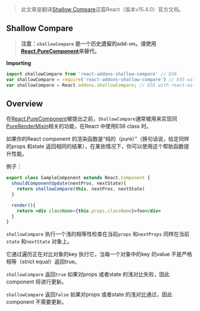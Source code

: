> 此文章是翻译[Shallow Compare](https://facebook.github.io/react/docs/shallow-compare.html)这篇React（版本v15.4.0）官方文档。

## Shallow Compare

>**注意：`shallowCompare` 是一个历史遗留的add-on。请使用[React.PureComponent](https://facebook.github.io/react/docs/react-api.html#react.purecomponent)来替代。**

**Importing**

```jsx
import shallowCompare from 'react-addons-shallow-compare' // ES6
var shallowCompare = require('react-addons-shallow-compare') // ES5 with npm
var shallowCompare = React.addons.shallowCompare; // ES5 with react-with-addon.js
```

## Overview

在[React.PureComponent](https://facebook.github.io/react/docs/react-api.html#react.purecomponent)被提出之前，`ShallowCompare`通常被用来实现同[PureRenderMixin](https://facebook.github.io/react/docs/pure-render-mixin.html)相关的功能，在React 中使用ES6 class 时。

如果你的React component 的渲染函数是“纯的（pure）”（换句话说，给定同样的props 和state 返回相同的结果），在某些情况下，你可以使用这个帮助函数提升性能。

例子：
```jsx
export class SampleComponent extends React.Component {
  shouldComponentUpdate(nextPros, nextState){
    return shallowCompare(this, nextPros, nextState)
  }

  render(){
    return <div className={this.props.className}>foo</div>
  }
}
```
`shallowCompare` 执行一个浅的相等性检查在当前`props` 和`nextProps` 同样在当前`state` 和`nextState` 对象上。

它通过遍历正在对比对象的key 执行它，当每一个对象中的key 的value 不是严格相等（strict equal）返回true。

`shallowCompare` 返回`true` 如果对props 或者state 的浅对比失败，因此component 将进行更新。

`shallowCompare` 返回`false` 如果对props 或者state 的浅对比通过，因此component 不需要更新。

